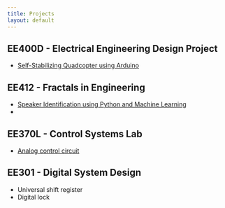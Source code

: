 ```yaml
---
title: Projects
layout: default
---
```


## EE400D - Electrical Engineering Design Project ##
-  <a href="/projects/quadcopter">Self-Stabilizing Quadcopter using Arduino</a>

## EE412 - Fractals in Engineering ##
-  <a href="/projects/speakerid">Speaker Identification using Python and Machine Learning</a>
-  
## EE370L - Control Systems Lab ##
-  <a href="/projects/controlsystemslab">Analog control circuit</a>

## EE301 - Digital System Design ##
-  Universal shift register
-  Digital lock
